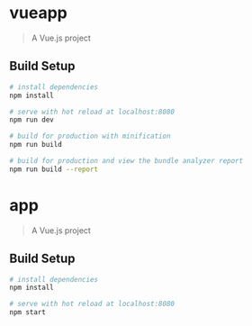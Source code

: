 <!--
 * @Description: readme
 * @Autor: HuangCheng
 * @Date: 2020-07-07 16:02:37
 * @LastEditors: HuangCheng
 * @LastEditTime: 2020-07-07 16:04:09
--> 
# vueapp

> A Vue.js project

## Build Setup

``` bash
# install dependencies
npm install

# serve with hot reload at localhost:8080
npm run dev

# build for production with minification
npm run build

# build for production and view the bundle analyzer report
npm run build --report
```

# app

> A Vue.js project

## Build Setup

``` bash
# install dependencies
npm install

# serve with hot reload at localhost:8080
npm start
```
